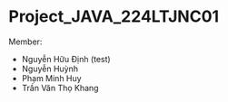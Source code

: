 # Project_JAVA_224LTJNC01
Member:
- Nguyễn Hữu Định (test)
- Nguyễn Huỳnh 
- Phạm Minh Huy
- Trần Văn Thọ Khang

